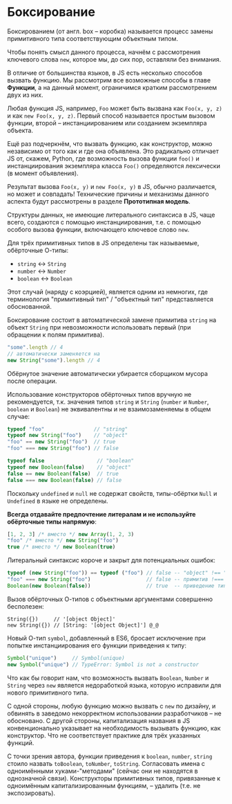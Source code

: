 # Боксирование

Боксированием (от англ. box – коробка) называется процесс замены
примитивного типа соответствующим объектным типом.

Чтобы понять смысл данного процесса, начнём с рассмотрения ключевого
слова `new`, которое мы, до сих пор, оставляли без внимания.

В отличие от большинства языков, в JS есть несколько способов вызвать
функцию. Мы рассмотрим все возможные способы в главе **Функции**, а
на данный момент, ограничимся кратким рассмотрением двух из них.

Любая функция JS, например, `Foo` может быть вызвана как `Foo(x, y, z)`
и как `new Foo(x, y, z)`. Первый способ называется простым вызовом
функции, второй – инстанциированием или созданием экземпляра объекта.

Ещё раз подчеркнём, что вызвать функцию, как конструктор, можно независимо
от того как и где она объявлена. Это радикально отличает JS от, скажем,
Python, где возможность вызова функции `foo()` и инстанциирования
экземпляра класса `Foo()` определяются лексически (в момент объявления).

Результат вызова `Foo(x, y)` и `new Foo(x, y)` в JS, обычно различается,
но может и совпадать! Технические причины и механизмы данного аспекта
будут рассмотрены в разделе **Прототипная модель**.

Структуры данных, не имеющие литерального синтаксиса в JS, чаще всего,
создаются с помощью инстанциирования, т.е. с помощью особого вызова
функции, включающего ключевое слово `new`.

Для трёх примитивных типов в JS определены так называемые, обёрточные О-типы:

* `string` &harr; `String`
* `number` &harr; `Number`
* `boolean` &harr; `Boolean`

Этот случай (наряду с коэрцией), является одним из немногих, где
терминология "примитивный тип" / "объектный тип" представляется обоснованной.

Боксирование состоит в автоматической замене примитива `string` на
объект `String` при невозможности использовать первый (при обращении к полям
примитива).

```js
"some".length // 4
// автоматически заменяется на
new String("some").length // 4
```

Обёрнутое значение автоматически убирается сборщиком мусора после операции.

Использование конструкторов обёрточных типов вручную не рекомендуется, т.к. значения
типов `string` и `String` (`number` и `Number`, `boolean` и `Boolean`) не эквивалентны
и не взаимозаменяемы в общем случае:

```js
typeof "foo"                // "string"
typeof new String("foo")    // "object"
"foo" == new String("foo")  // true
"foo" === new String("foo") // false

typeof false                 // "boolean"
typeof new Boolean(false)    // "object"
false == new Boolean(false)  // true
false === new Boolean(false) // false
```

Поскольку `undefined` и `null` не содержат свойств, типы-обёртки `Null` и `Undefined` в языке не определены.

**Всегда отдавайте предпочтение литералам и не используйте обёрточные типы напрямую**:

```js
[1, 2, 3] /* вместо */ new Array(1, 2, 3)
"foo" /* вместо */ new String("foo")
true /* вместо */ new Boolean(true)
```

Литеральный синтаксис короче и закрыт для потенциальных ошибок:

```js
typeof (new String("foo")) == typeof ("foo") // false -- "object" !== "string"
"foo" === new String("foo")                  // false -- примитив !=== объект
Boolean(new Boolean(false))                  // true  -- приведение типов работает только с примитивами
```

Вызов обёрточных О-типов с объектными аргументами совершенно бесполезен:

```
String({})     // '[object Object]'
new String({}) // [String: '[object Object]'] @_@
```

Новый О-тип `symbol`, добавленный в ES6, бросает исключение при попытке инстанциирования
его функции приведения к типу:

```js
Symbol("unique")     // Symbol(unique)
new Symbol("unique") // TypeError: Symbol is not a constructor
```

Что как бы говорит нам, что возможность вызвать `Boolean`, `Number` и `String`
через `new` является недоработкой языка, которую исправили для нового примитивного типа.

С одной стороны, любую функцию можно вызвать с `new` по дизайну, и обвинять
в заведомо некорректном использовании разработчиков – не обосновано. С другой
стороны, капитализация названия в JS конвенционально указывает на необходимость
вызывать функцию, как конструктор. Что не соответствует практике для трёх
указанных функций.

С точки зрения автора, функции приведения к `boolean`, `number`, `string`
стоило назвать `toBoolean`, `toNumber`, `toString`. Согласовать имена с одноимёнными
хуками-"методами" (сейчас они не находятся в однозначной связи).
Конструкторы примитивных типов, привязанные к одноимённым
капитализированным функциям, – удалить (т.е. не экспозировать).
